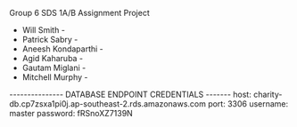 Group 6 SDS 1A/B Assignment Project

- Will Smith -
- Patrick Sabry -
- Aneesh Kondaparthi -
- Agid Kaharuba -
- Gautam Miglani -
- Mitchell Murphy -


--------------- DATABASE ENDPOINT CREDENTIALS -------
host: charity-db.cp7zsxa1pi0j.ap-southeast-2.rds.amazonaws.com
port: 3306
username: master
password: fRSnoXZ7139N